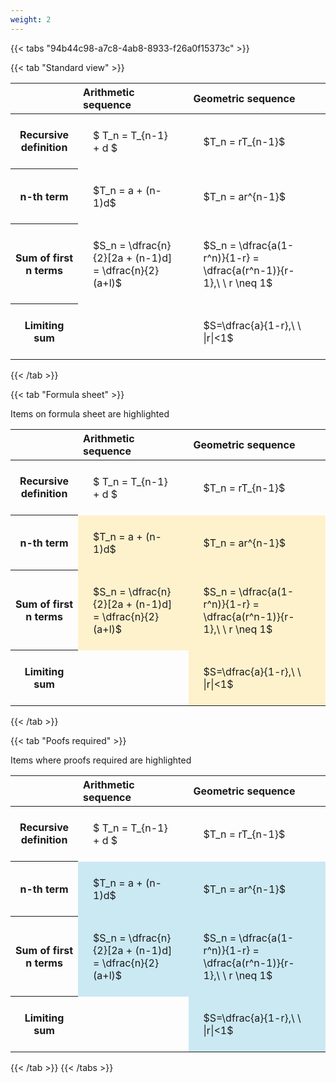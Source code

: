 ```yaml
---
weight: 2
---
```


{{< tabs "94b44c98-a7c8-4ab8-8933-f26a0f15373c" >}}

{{< tab "Standard view" >}}

<style type="text/css">
#T_3ea47 th.col_heading {
  text-align: left;
  font-size: 1em;
}
#T_3ea47 td {
  text-align: left;
  font-size: 1em;
  padding: 1.5em;
}
</style>
<table id="T_3ea47">
  <thead>
    <tr>
      <th class="blank level0" >&nbsp;</th>
      <th id="T_3ea47_level0_col0" class="col_heading level0 col0" >Arithmetic sequence</th>
      <th id="T_3ea47_level0_col1" class="col_heading level0 col1" >Geometric sequence</th>
    </tr>
  </thead>
  <tbody>
    <tr>
      <th id="T_3ea47_level0_row0" class="row_heading level0 row0" >Recursive definition</th>
      <td id="T_3ea47_row0_col0" class="data row0 col0" >$ T_n = T_{n-1} + d $</td>
      <td id="T_3ea47_row0_col1" class="data row0 col1" >$T_n = rT_{n-1}$</td>
    </tr>
    <tr>
      <th id="T_3ea47_level0_row1" class="row_heading level0 row1" >n-th term</th>
      <td id="T_3ea47_row1_col0" class="data row1 col0" >$T_n = a + (n-1)d$</td>
      <td id="T_3ea47_row1_col1" class="data row1 col1" >$T_n = ar^{n-1}$</td>
    </tr>
    <tr>
      <th id="T_3ea47_level0_row2" class="row_heading level0 row2" >Sum of first n terms</th>
      <td id="T_3ea47_row2_col0" class="data row2 col0" >$S_n = \dfrac{n}{2}[2a + (n-1)d] = \dfrac{n}{2}(a+l)$</td>
      <td id="T_3ea47_row2_col1" class="data row2 col1" >$S_n = \dfrac{a(1-r^n)}{1-r} = \dfrac{a(r^n-1)}{r-1},\ \  r \neq 1$</td>
    </tr>
    <tr>
      <th id="T_3ea47_level0_row3" class="row_heading level0 row3" >Limiting sum</th>
      <td id="T_3ea47_row3_col0" class="data row3 col0" ></td>
      <td id="T_3ea47_row3_col1" class="data row3 col1" >$S=\dfrac{a}{1-r},\ \ |r|<1$</td>
    </tr>
  </tbody>
</table>
{{< /tab >}}

{{< tab "Formula sheet" >}}

Items on formula sheet are highlighted 
<br>
<style type="text/css">
#T_b6118 th.col_heading {
  text-align: left;
  font-size: 1em;
}
#T_b6118 td {
  text-align: left;
  font-size: 1em;
  padding: 1.5em;
}
#T_b6118_row0_col0, #T_b6118_row0_col1, #T_b6118_row3_col0 {
  background-color: rgba(0,0,0,0);
}
#T_b6118_row1_col0, #T_b6118_row1_col1, #T_b6118_row2_col0, #T_b6118_row2_col1, #T_b6118_row3_col1 {
  background-color: rgba(255,194,10, 0.2);
}
</style>
<table id="T_b6118">
  <thead>
    <tr>
      <th class="blank level0" >&nbsp;</th>
      <th id="T_b6118_level0_col0" class="col_heading level0 col0" >Arithmetic sequence</th>
      <th id="T_b6118_level0_col1" class="col_heading level0 col1" >Geometric sequence</th>
    </tr>
  </thead>
  <tbody>
    <tr>
      <th id="T_b6118_level0_row0" class="row_heading level0 row0" >Recursive definition</th>
      <td id="T_b6118_row0_col0" class="data row0 col0" >$ T_n = T_{n-1} + d $</td>
      <td id="T_b6118_row0_col1" class="data row0 col1" >$T_n = rT_{n-1}$</td>
    </tr>
    <tr>
      <th id="T_b6118_level0_row1" class="row_heading level0 row1" >n-th term</th>
      <td id="T_b6118_row1_col0" class="data row1 col0" >$T_n = a + (n-1)d$</td>
      <td id="T_b6118_row1_col1" class="data row1 col1" >$T_n = ar^{n-1}$</td>
    </tr>
    <tr>
      <th id="T_b6118_level0_row2" class="row_heading level0 row2" >Sum of first n terms</th>
      <td id="T_b6118_row2_col0" class="data row2 col0" >$S_n = \dfrac{n}{2}[2a + (n-1)d] = \dfrac{n}{2}(a+l)$</td>
      <td id="T_b6118_row2_col1" class="data row2 col1" >$S_n = \dfrac{a(1-r^n)}{1-r} = \dfrac{a(r^n-1)}{r-1},\ \  r \neq 1$</td>
    </tr>
    <tr>
      <th id="T_b6118_level0_row3" class="row_heading level0 row3" >Limiting sum</th>
      <td id="T_b6118_row3_col0" class="data row3 col0" ></td>
      <td id="T_b6118_row3_col1" class="data row3 col1" >$S=\dfrac{a}{1-r},\ \ |r|<1$</td>
    </tr>
  </tbody>
</table>
{{< /tab >}}

{{< tab "Poofs required" >}}

Items where proofs required are highlighted 
<br>
<style type="text/css">
#T_95267 th.col_heading {
  text-align: left;
  font-size: 1em;
}
#T_95267 td {
  text-align: left;
  font-size: 1em;
  padding: 1.5em;
}
#T_95267_row0_col0, #T_95267_row0_col1, #T_95267_row3_col0 {
  background-color: rgba(0,0,0,0);
}
#T_95267_row1_col0, #T_95267_row1_col1, #T_95267_row2_col0, #T_95267_row2_col1, #T_95267_row3_col1 {
  background-color: rgba(0,150,200, 0.2);
}
</style>
<table id="T_95267">
  <thead>
    <tr>
      <th class="blank level0" >&nbsp;</th>
      <th id="T_95267_level0_col0" class="col_heading level0 col0" >Arithmetic sequence</th>
      <th id="T_95267_level0_col1" class="col_heading level0 col1" >Geometric sequence</th>
    </tr>
  </thead>
  <tbody>
    <tr>
      <th id="T_95267_level0_row0" class="row_heading level0 row0" >Recursive definition</th>
      <td id="T_95267_row0_col0" class="data row0 col0" >$ T_n = T_{n-1} + d $</td>
      <td id="T_95267_row0_col1" class="data row0 col1" >$T_n = rT_{n-1}$</td>
    </tr>
    <tr>
      <th id="T_95267_level0_row1" class="row_heading level0 row1" >n-th term</th>
      <td id="T_95267_row1_col0" class="data row1 col0" >$T_n = a + (n-1)d$</td>
      <td id="T_95267_row1_col1" class="data row1 col1" >$T_n = ar^{n-1}$</td>
    </tr>
    <tr>
      <th id="T_95267_level0_row2" class="row_heading level0 row2" >Sum of first n terms</th>
      <td id="T_95267_row2_col0" class="data row2 col0" >$S_n = \dfrac{n}{2}[2a + (n-1)d] = \dfrac{n}{2}(a+l)$</td>
      <td id="T_95267_row2_col1" class="data row2 col1" >$S_n = \dfrac{a(1-r^n)}{1-r} = \dfrac{a(r^n-1)}{r-1},\ \  r \neq 1$</td>
    </tr>
    <tr>
      <th id="T_95267_level0_row3" class="row_heading level0 row3" >Limiting sum</th>
      <td id="T_95267_row3_col0" class="data row3 col0" ></td>
      <td id="T_95267_row3_col1" class="data row3 col1" >$S=\dfrac{a}{1-r},\ \ |r|<1$</td>
    </tr>
  </tbody>
</table>
{{< /tab >}}
{{< /tabs >}}